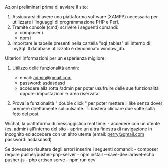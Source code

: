 Azioni preliminari prima di avviare il sito:

1. Assicurarsi di avere una piattaforma software (XAMPP) necessaria per utilizzare i linguaggi di programmazione PHP e Perl.
2. Tramite console (cmd) scrivere i seguenti comandi:
    - composer i
    - npm i
3. Importare le tabelle presenti nella cartella "sql_tables" all'interno di mySql. Il database utilizzato è denominato window_db.

Ulteriori informazioni per un esperienza migliore:

1. Utilizzo delle funzionalità admin:
    - email: admin@gmail.com
    - password: asdasdasd
    - accedere alla rotta /admin per poter usufruire delle sue funzionalità oppure: impostazioni -> area riservata

2. Prova la funzionalità " double click " per poter mettere il like senza dover premere direttamente sul pulsante.
Ti basterà cliccare due volte sulla foto del post.

Wichat, la piattaforma di messaggistica real time:
    - accedere con un utente (es. admin) all'interno del sito
    - aprire un altra finestra di navigazione in incognito ed accedere con un altro utente (email: perry@gmail.com password: asdasdasd)

Se dovessero risultare degli errori inserire i seguenti comandi:
    - composer require pusher/pusher-php-server
    - npm install --save-dev laravel-echo pusher-js
    - php artisan serve
    - npm run dev